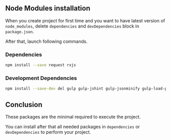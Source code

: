 ## Node Modules installation

When you create project for first time and you want to have latest version of `node_modules`, delete `dependencies` and `devDependencies` block in `package.json`.

After that, launch following commands.

### Dependencies

```sh
npm install --save request rxjs
```

### Development Dependencies

```sh
npm install --save-dev del gulp gulp-jshint gulp-jsonminify gulp-load-plugins gulp-size gulp-uglify jshint jshint-stylish require-dir uglify-save-license gulp-babel coveralls babel-preset-es2015 mocha unit.js istanbul@next gulp-sourcemaps gulp-filter babelify browserify vinyl-buffer vinyl-source-stream
```

## Conclusion

These packages are the minimal required to execute the project.

You can install after that all needed packages in `dependencies` or `devDependencies` to perform your project.